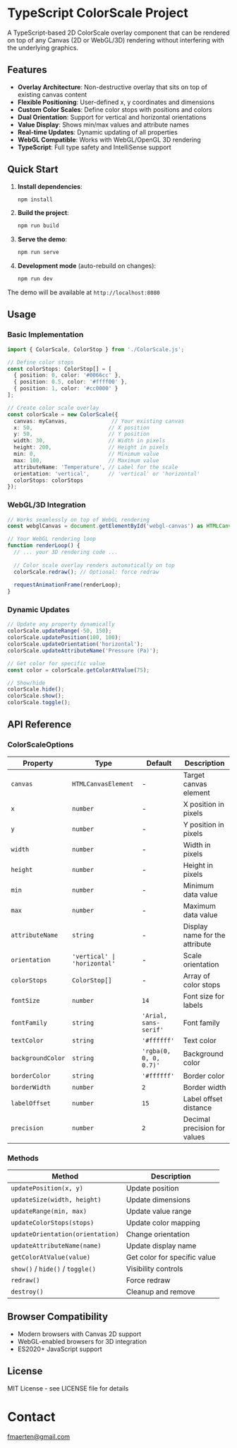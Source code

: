 # TypeScript ColorScale Project

A TypeScript-based 2D ColorScale overlay component that can be rendered on top of any Canvas (2D or WebGL/3D) rendering without interfering with the underlying graphics.

## Features

- **Overlay Architecture**: Non-destructive overlay that sits on top of existing canvas content
- **Flexible Positioning**: User-defined x, y coordinates and dimensions
- **Custom Color Scales**: Define color stops with positions and colors
- **Dual Orientation**: Support for vertical and horizontal orientations
- **Value Display**: Shows min/max values and attribute names
- **Real-time Updates**: Dynamic updating of all properties
- **WebGL Compatible**: Works with WebGL/OpenGL 3D rendering
- **TypeScript**: Full type safety and IntelliSense support

## Quick Start

1. **Install dependencies**:
   ```bash
   npm install
   ```

2. **Build the project**:
   ```bash
   npm run build
   ```

3. **Serve the demo**:
   ```bash
   npm run serve
   ```

4. **Development mode** (auto-rebuild on changes):
   ```bash
   npm run dev
   ```

The demo will be available at `http://localhost:8080`

## Usage

### Basic Implementation

```typescript
import { ColorScale, ColorStop } from './ColorScale.js';

// Define color stops
const colorStops: ColorStop[] = [
  { position: 0, color: '#0066cc' },
  { position: 0.5, color: '#ffff00' },
  { position: 1, color: '#cc0000' }
];

// Create color scale overlay
const colorScale = new ColorScale({
  canvas: myCanvas,              // Your existing canvas
  x: 50,                        // X position
  y: 50,                        // Y position  
  width: 30,                    // Width in pixels
  height: 200,                  // Height in pixels
  min: 0,                       // Minimum value
  max: 100,                     // Maximum value
  attributeName: 'Temperature', // Label for the scale
  orientation: 'vertical',      // 'vertical' or 'horizontal'
  colorStops: colorStops
});
```

### WebGL/3D Integration

```typescript
// Works seamlessly on top of WebGL rendering
const webglCanvas = document.getElementById('webgl-canvas') as HTMLCanvasElement;

// Your WebGL rendering loop
function renderLoop() {
  // ... your 3D rendering code ...
  
  // Color scale overlay renders automatically on top
  colorScale.redraw(); // Optional: force redraw
  
  requestAnimationFrame(renderLoop);
}
```

### Dynamic Updates

```typescript
// Update any property dynamically
colorScale.updateRange(-50, 150);
colorScale.updatePosition(100, 100);
colorScale.updateOrientation('horizontal');
colorScale.updateAttributeName('Pressure (Pa)');

// Get color for specific value
const color = colorScale.getColorAtValue(75);

// Show/hide
colorScale.hide();
colorScale.show();
colorScale.toggle();
```

## API Reference

### ColorScaleOptions

| Property | Type | Default | Description |
|----------|------|---------|-------------|
| `canvas` | `HTMLCanvasElement` | - | Target canvas element |
| `x` | `number` | - | X position in pixels |
| `y` | `number` | - | Y position in pixels |
| `width` | `number` | - | Width in pixels |
| `height` | `number` | - | Height in pixels |
| `min` | `number` | - | Minimum data value |
| `max` | `number` | - | Maximum data value |
| `attributeName` | `string` | - | Display name for the attribute |
| `orientation` | `'vertical' \| 'horizontal'` | - | Scale orientation |
| `colorStops` | `ColorStop[]` | - | Array of color stops |
| `fontSize` | `number` | `14` | Font size for labels |
| `fontFamily` | `string` | `'Arial, sans-serif'` | Font family |
| `textColor` | `string` | `'#ffffff'` | Text color |
| `backgroundColor` | `string` | `'rgba(0, 0, 0, 0.7)'` | Background color |
| `borderColor` | `string` | `'#ffffff'` | Border color |
| `borderWidth` | `number` | `2` | Border width |
| `labelOffset` | `number` | `15` | Label offset distance |
| `precision` | `number` | `2` | Decimal precision for values |

### Methods

| Method | Description |
|--------|-------------|
| `updatePosition(x, y)` | Update position |
| `updateSize(width, height)` | Update dimensions |
| `updateRange(min, max)` | Update value range |
| `updateColorStops(stops)` | Update color mapping |
| `updateOrientation(orientation)` | Change orientation |
| `updateAttributeName(name)` | Update display name |
| `getColorAtValue(value)` | Get color for specific value |
| `show()` / `hide()` / `toggle()` | Visibility controls |
| `redraw()` | Force redraw |
| `destroy()` | Cleanup and remove |

## Browser Compatibility

- Modern browsers with Canvas 2D support
- WebGL-enabled browsers for 3D integration
- ES2020+ JavaScript support

## License

MIT License - see LICENSE file for details

# Contact
fmaerten@gmail.com

